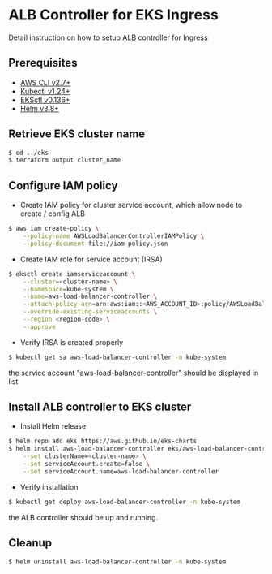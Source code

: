 # ALB Controller for EKS Ingress
Detail instruction on how to setup ALB controller for Ingress

## Prerequisites
* [AWS CLI v2.7+](https://docs.aws.amazon.com/cli/latest/userguide/getting-started-install.html)
* [Kubectl v1.24+](https://kubernetes.io/docs/tasks/tools/install-kubectl-linux/)
* [EKSctl v0.136+](https://docs.aws.amazon.com/eks/latest/userguide/eksctl.html)
* [Helm v3.8+](https://helm.sh/docs/intro/install/)

## Retrieve EKS cluster name

```sh
$ cd ../eks
$ terraform output cluster_name
```

## Configure IAM policy

* Create IAM policy for cluster service account, which allow node to create / config ALB

```sh
$ aws iam create-policy \
    --policy-name AWSLoadBalancerControllerIAMPolicy \
    --policy-document file://iam-policy.json
```

* Create IAM role for service account (IRSA)

```sh
$ eksctl create iamserviceaccount \
    --cluster=<cluster-name> \
    --namespace=kube-system \
    --name=aws-load-balancer-controller \
    --attach-policy-arn=arn:aws:iam::<AWS_ACCOUNT_ID>:policy/AWSLoadBalancerControllerIAMPolicy \
    --override-existing-serviceaccounts \
    --region <region-code> \
    --approve
```

* Verify IRSA is created properly

```sh
$ kubectl get sa aws-load-balancer-controller -n kube-system
```

the service account "aws-load-balancer-controller" should be displayed in list


## Install ALB controller to EKS cluster

* Install Helm release

```sh
$ helm repo add eks https://aws.github.io/eks-charts
$ helm install aws-load-balancer-controller eks/aws-load-balancer-controller -n kube-system \
    --set clusterName=<cluster-name> \
    --set serviceAccount.create=false \
    --set serviceAccount.name=aws-load-balancer-controller
```

* Verify installation

```sh
$ kubectl get deploy aws-load-balancer-controller -n kube-system
```

the ALB controller should be up and running.

## Cleanup

```sh
$ helm uninstall aws-load-balancer-controller -n kube-system
```
